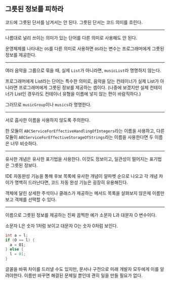 ## 그릇된 정보를 피하라

코드에 그릇된 단서를 남겨서는 안 된다. 그릇된 단서는 코드 의미를 흐린다.

---

나름대로 널리 쓰이는 의미가 있는 단어를 다른 의미로 사용해도 안 된다.

운영체제를 나타내는 `OS`를 다른 의미로 사용하면 `OS`라는 변수는 프로그래머에게 그릇된 정보를 제공한다.

---

여러 음악을 그룹으로 묶을 때, 실제 `List`가 아니라면, `musicList`라 명명하지 않는다.

프로그래머에게 List라는 단어는 특수한 의미로, 음악을 담는 컨테이너가 실제 List가 아니라면 프로그래머에게 그릇된 정보를 제공하는 셈이다. (나중에 보겠지만 실제 컨테이너가 List인 경우라도 컨테이너 유형을 이름에 넣지 않는 편이 바람직하다.)

그러므로 `musicGroup`이나 `musics`라 명명한다.

---

서로 흡사한 이름을 사용하지 않도록 주의한다.

한 모듈이 `ABCServiceForEffectiveHandlingOfIntegers`라는 이름을 사용하고, 다른 모듈이 `ABCServiceForEffectiveStorageOfStrings`라는 이름을 사용한다면 두 이름은 너무 비슷하다.

---

유사한 개념은 유사한 표기법을 사용한다. 이것도 정보이고, 일관성이 떨어지는 표기법은 그릇된 정보다.

IDE 자동완성 기능을 통해 후보 목록에 유사한 개념이 알파벳 순으로 나오고 각 개념 차이가 명백히 드러난다면, 코드 자동 완성 기능은 굉장히 유용해진다.

객체에 달린 상세한 주석이나 클래스가 제공하는 메서드 목록을 살펴보지 않은체 이름만 보고 객체를 선택할 수 있다.

---

이름으로 그릇된 정보를 제공하는 진짜 끔찍한 예가 소문자 L과 대문자 O 변수이다.

소문자 L은 숫자 1처럼 보이고 대문자 O는 숫자 0처럼 보인다.

```java
int a = l;
if (O == l) {
  a = O1;
} else {
  l = 01;
}
```

글꼴을 바꿔 차이를 드러낼 수도 있지만, 문서나 구전으로 미래 개발자 모두에게 이를 알려야한다. 이름만 바꾸면 해결된 문제일 뿐인데 괜히 일을 만들 필요가 없다.
